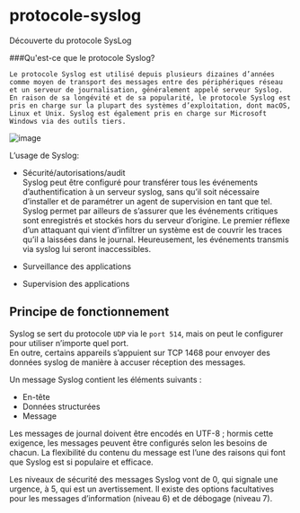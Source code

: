 # protocole-syslog
Découverte du protocole SysLog

###Qu'est-ce que le protocole Syslog?
```
Le protocole Syslog est utilisé depuis plusieurs dizaines d’années comme moyen de transport des messages entre des périphériques réseau et un serveur de journalisation, généralement appelé serveur Syslog. En raison de sa longévité et de sa popularité, le protocole Syslog est pris en charge sur la plupart des systèmes d’exploitation, dont macOS, Linux et Unix. Syslog est également pris en charge sur Microsoft Windows via des outils tiers.
```

![image](https://user-images.githubusercontent.com/83721477/168556535-37392dcc-eaed-462c-8ce6-d03338d2d3a8.png)


L’usage de Syslog:
* Sécurité/autorisations/audit<br>Syslog peut être configuré pour transférer tous les événements d’authentification à un serveur syslog, sans qu’il soit nécessaire d’installer et de paramétrer un agent de supervision en tant que tel.<br>Syslog permet par ailleurs de s’assurer que les événements critiques sont enregistrés et stockés hors du serveur d’origine. Le premier réflexe d’un attaquant qui vient d’infiltrer un système est de couvrir les traces qu’il a laissées dans le journal. Heureusement, les événements transmis via syslog lui seront inaccessibles.

* Surveillance des applications

* Supervision des applications

## Principe de fonctionnement
Syslog se sert du protocole `UDP` via le `port 514`, mais on peut le configurer pour utiliser n’importe quel port.<br>En outre, certains appareils s’appuient sur TCP 1468 pour envoyer des données syslog de manière à accuser réception des messages.

Un message Syslog contient les éléments suivants :
* En-tête
* Données structurées
* Message

Les messages de journal doivent être encodés en UTF-8 ; hormis cette exigence, les messages peuvent être configurés selon les besoins de chacun. La flexibilité du contenu du message est l’une des raisons qui font que Syslog est si populaire et efficace.<br>

Les niveaux de sécurité des messages Syslog vont de 0, qui signale une urgence, à 5, qui est un avertissement. Il existe des options facultatives pour les messages d’information (niveau 6) et de débogage (niveau 7).

